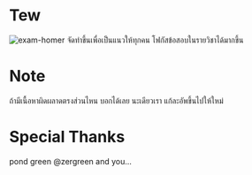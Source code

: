 # Tew
![exam-homer](http://https://media.giphy.com/media/IPbS5R4fSUl5S/giphy.gif)
จัดทำขึ้นเพื่อเป็นแนวให้ทุกคน โฟกัสข้อสอบในรายวิชาได้มากขึ้น

# Note
ถ้ามีเนื้อหาผิดผลาดตรงส่วนไหน บอกได้เลย นะเดียวเรา แก้ละอัพขึ้นไปให้ใหม่

# Special Thanks
pond
green @zergreen
and you...

